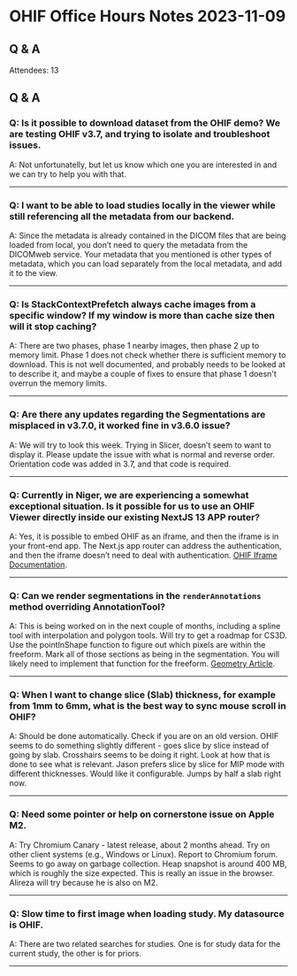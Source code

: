 # OHIF Office Hours Notes 2023-11-09


## Q & A

Attendees: 13

## Q & A

### Q: Is it possible to download dataset from the OHIF demo? We are testing OHIF v3.7, and trying to isolate and troubleshoot issues.

A: Not unfortunatelly, but let us know which one you are interested in and we can try to help you with that.

---

### Q: I want to be able to load studies locally in the viewer while still referencing all the metadata from our backend.

A: Since the metadata is already contained in the DICOM files that are being loaded from local, you don’t need to query the metadata from the DICOMweb service. Your metadata that you mentioned is other types of metadata, which you can load separately from the local metadata, and add it to the view.

---

### Q: Is StackContextPrefetch always cache images from a specific window? If my window is more than cache size then will it stop caching?

A: There are two phases, phase 1 nearby images, then phase 2 up to memory limit. Phase 1 does not check whether there is sufficient memory to download. This is not well documented, and probably needs to be looked at to describe it, and maybe a couple of fixes to ensure that phase 1 doesn't overrun the memory limits.

---

### Q: Are there any updates regarding the Segmentations are misplaced in v3.7.0, it worked fine in v3.6.0 issue?

A: We will try to look this week. Trying in Slicer, doesn’t seem to want to display it. Please update the issue with what is normal and reverse order. Orientation code was added in 3.7, and that code is required.

---

### Q: Currently in Niger, we are experiencing a somewhat exceptional situation. Is it possible for us to use an OHIF Viewer directly inside our existing NextJS 13 APP router?

A: Yes, it is possible to embed OHIF as an iframe, and then the iframe is in your front-end app. The Next.js app router can address the authentication, and then the iframe doesn’t need to deal with authentication. [OHIF Iframe Documentation](https://docs.ohif.org/deployment/iframe).

---

### Q: Can we render segmentations in the `renderAnnotations` method overriding AnnotationTool?

A: This is being worked on in the next couple of months, including a spline tool with interpolation and polygon tools. Will try to get a roadmap for CS3D. Use the pointInShape function to figure out which pixels are within the freeform. Mark all of those sections as being in the segmentation. You will likely need to implement that function for the freeform. [Geometry Article](https://mochima.com/articles/cuj_geometry_article/cuj_geometry_article.html).

---

### Q: When I want to change slice (Slab) thickness, for example from 1mm to 6mm, what is the best way to sync mouse scroll in OHIF?

A: Should be done automatically. Check if you are on an old version. OHIF seems to do something slightly different - goes slice by slice instead of going by slab. Crosshairs seems to be doing it right. Look at how that is done to see what is relevant. Jason prefers slice by slice for MIP mode with different thicknesses. Would like it configurable. Jumps by half a slab right now.

---

### Q: Need some pointer or help on cornerstone issue on Apple M2.

A: Try Chromium Canary - latest release, about 2 months ahead. Try on other client systems (e.g., Windows or Linux). Report to Chromium forum. Seems to go away on garbage collection. Heap snapshot is around 400 MB, which is roughly the size expected. This is really an issue in the browser. Alireza will try because he is also on M2.

---

### Q: Slow time to first image when loading study. My datasource is OHIF.

A: There are two related searches for studies. One is for study data for the current study, the other is for priors.

---

